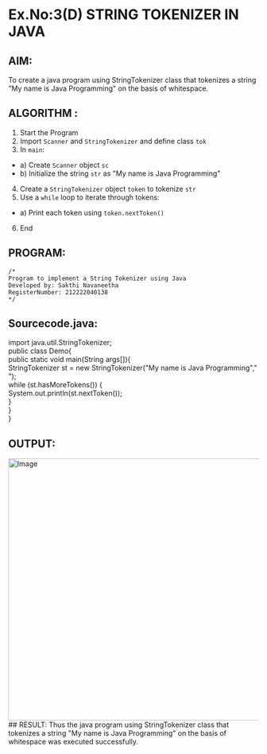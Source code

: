 # Ex.No:3(D) STRING TOKENIZER IN JAVA

## AIM:
To create a java program using StringTokenizer class that tokenizes a string "My name is Java Programming" on the basis of whitespace.

## ALGORITHM :
1.	Start the Program
2.	Import `Scanner` and `StringTokenizer` and define class `tok`
3.	In `main`:
-	a) Create `Scanner` object `sc`
-	b) Initialize the string `str` as "My name is Java Programming"
4.	Create a `StringTokenizer` object `token` to tokenize `str`
5.	Use a `while` loop to iterate through tokens:
-	a) Print each token using `token.nextToken()`
6.	End




## PROGRAM:
 ```
/*
Program to implement a String Tokenizer using Java
Developed by: Sakthi Navaneetha
RegisterNumber: 212222040138
*/
```

## Sourcecode.java:


import java.util.StringTokenizer;  
public class Demo{  
 public static void main(String args[]){  
   StringTokenizer st = new StringTokenizer("My name is Java Programming"," ");  
     while (st.hasMoreTokens()) {  
         System.out.println(st.nextToken());  
     }  
   }  
}  
## OUTPUT:
<img width="527" alt="Image" src="https://github.com/user-attachments/assets/34a4623a-76a0-4432-83e5-09eb0385cf91" />
## RESULT:
Thus the java program using StringTokenizer class that tokenizes a string "My name is Java Programming" on the basis of whitespace was executed successfully.
